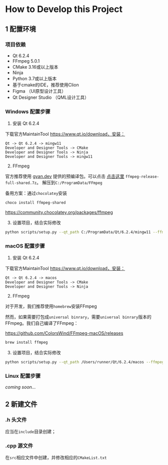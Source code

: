 # How to Develop this Project

## 1 配置环境

### 项目依赖

- Qt 6.2.4
- FFmpeg 5.0.1
- CMake 3.16或以上版本
- Ninja
- Python 3.7或以上版本
- 基于cmake的IDE，推荐使用Clion
- Figma （UI原型设计工具）
- Qt Designer Studio （QML设计工具）

### Windows 配置步骤

1. 安装 Qt 6.2.4 

下载官方MaintainTool https://www.qt.io/download，安装：

```
Qt -> Qt 6.2.4 -> mingw11
Developer and Designer Tools -> CMake
Developer and Designer Tools -> Ninja
Developer and Designer Tools -> mingw11
```

2. FFmpeg

官方推荐使用 [gyan.dev](https://www.gyan.dev/ffmpeg/builds/) 提供的预编译包。可以点击 [点击这里](https://www.gyan.dev/ffmpeg/builds/ffmpeg-release-full-shared.7z) `ffmpeg-release-full-shared.7z`。
解压到`C:/ProgramData/FFmpeg`

备用方案：通过`chocolatey`安装

```bash
choco install ffmpeg-shared
```

https://community.chocolatey.org/packages/ffmpeg

3. 设置项目，结合实际修改

```bash
python scripts/setup.py --qt_path C:/ProgramData/Qt/6.2.4/mingw11 --ffmpeg_path C:/ProgramData/FFmpeg
```

### macOS 配置步骤

1. 安装 Qt 6.2.4 

下载官方MaintainTool https://www.qt.io/download，安装：

```
Qt -> Qt 6.2.4 -> macos
Developer and Designer Tools -> CMake
Developer and Designer Tools -> Ninja
```

2. FFmpeg

对于开发，我们推荐使用`homebrew`安装FFmpeg



然而，如果需要打包成`universal binrary`，需要`universal binrary`版本的FFmpeg。我们自己编译了FFmpeg：

https://github.com/ColorsWind/FFmpeg-macOS/releases
```bash
brew install ffmpeg
```

3. 设置项目，结合实际修改

```bash
python scripts/setup.py --qt_path /Users/runner/Qt/6.2.4/macos --ffmpeg_path /opt/homebrew
```

### Linux 配置步骤

*coming soon...*



## 2 新建文件

### .h 头文件

应当在`include`目录创建；

### .cpp 源文件

在`src`相应文件中创建，并修改相应的`CMakeList.txt`
